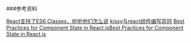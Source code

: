 ###参考资料

[React支持了ES6 Classes，听听他们怎么说](http://www.infoq.com/cn/news/2015/03/react-es6-classes)
[kissy与react组件编写异同](https://github.com/react-component/react-component.github.io/blob/master/docs/zh-cn/kissy-react-compare.md)
[Best Practices for Component State in React.jsBest Practices for Component State in React.js](http://brewhouse.io/blog/2015/03/24/best-practices-for-component-state-in-reactjs.html)
